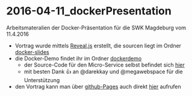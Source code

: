 # 2016-04-11_dockerPresentation
Arbeitsmateralien der Docker-Präsentation für die SWK Magdeburg vom 11.4.2016

* Vortrag wurde mittels [Reveal.js](https://github.com/hakimel/reveal.js/) erstellt, die sourcen liegt im Ordner [docker-slides](https://github.com/swkMagdeburg/2016-04-11_dockerPresentation/tree/master/2016-04-14%20docker-slides)
* die Docker-Demo findet ihr im Ordner [dockerdemo](https://github.com/swkMagdeburg/2016-04-11_dockerPresentation/tree/master/dockerdemo)
  * der Source-Code für den Micro-Service selbst befindet sich [hier](https://bitbucket.org/brandtkollmar/tobidocker)
  * mit besten Dank :+1: an @darekkay und @megawebspace für die Unterstützung
* den Vortrag kann man über [github-Pages](https://help.github.com/categories/github-pages-basics/) auch direkt [hier](http://swkmagdeburg.github.io/2016-04-11_dockerPresentation) aufrufen
